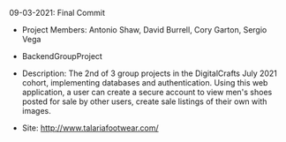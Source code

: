 09-03-2021: Final Commit

- Project Members: Antonio Shaw, David Burrell, Cory Garton, Sergio Vega

- BackendGroupProject

- Description: The 2nd of 3 group projects in the DigitalCrafts July 2021 cohort, implementing databases and authentication.
Using this web application, a user can create a secure account to view men's shoes posted for sale by other users, create sale listings of their own with images.

- Site: http://www.talariafootwear.com/
